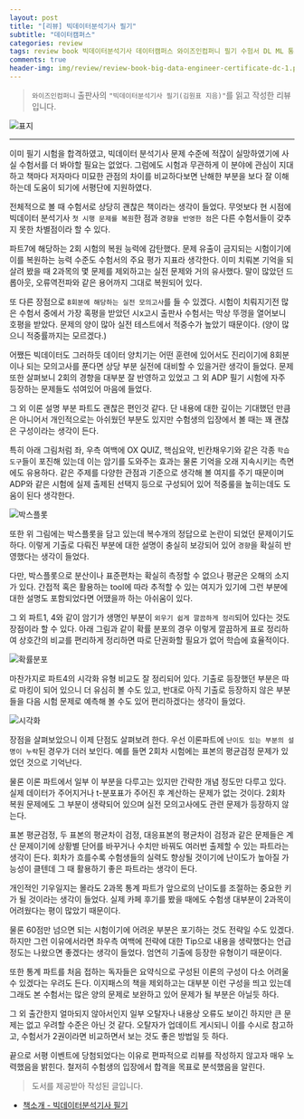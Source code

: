 ```yaml
---  
layout: post  
title: "[리뷰] 빅데이터분석기사 필기"  
subtitle: "데이터캠퍼스"  
categories: review  
tags: review book 빅데이터분석기사 데이터캠퍼스 와이즈인컴퍼니 필기 수험서 DL ML 통계 분석  모의고사  
comments: true  
header-img: img/review/review-book-big-data-engineer-certificate-dc-1.png
---  
```

  
> `와이즈인컴퍼니` 출판사의 `"빅데이터분석기사 필기(김원표 지음)"`를 읽고 작성한 리뷰입니다.  

![표지](https://theorydb.github.io/assets/img/review/review-book-big-data-engineer-certificate-dc-1.png)  

---

이미 필기 시험을 합격하였고, 빅데이터 분석기사 문제 수준에 적잖이 실망하였기에 사실 수험서를 더 봐야할 필요는 없었다. 그럼에도 시험과 무관하게 이 분야에 관심이 지대하고 책마다 저자마다 미묘한 관점의 차이를 비교하다보면 난해한 부분을 보다 잘 이해하는데 도움이 되기에 서평단에 지원하였다. 

전체적으로 볼 때 수험서로 상당히 괜찮은 책이라는 생각이 들었다. 무엇보다 현 시점에 빅데이터 분석기사 `첫 시행 문제를 복원`한 점과 `경향을 반영한 점`은 다른 수험서들이 갖추지 못한 차별점이라 할 수 있다. 

파트7에 해당하는 2회 시험의 복원 능력에 감탄했다. 문제 유출이 금지되는 시험이기에 이를 복원하는 능력 수준도 수험서의 주요 평가 지표라 생각한다. 이미 치뤄본 기억을 되살려 봤을 때 2과목의 몇 문제를 제외하고는 실전 문제와 거의 유사했다. 말이 많았던 드롭아웃, 오류역전파와 같은 용어까지 그대로 복원되어 있다.

또 다른 장점으로 `8회분에 해당하는 실전 모의고사`를 들 수 있겠다. 시험이 치뤄지기전 많은 수험서 중에서 가장 혹평을 받았던 시x고시 출판사 수험서는 막상 뚜껑을 열어보니 호평을 받았다. 문제의 양이 많아 실전 테스트에서 적중수가 높았기 때문이다. (양이 많으니 적중률까지는 모르겠다.) 

어쨌든 빅데이터도 그러하듯 데이터 양치기는 어떤 훈련에 있어서도 진리이기에 8회분이나 되는 모의고사를 푼다면 상당 부분 실전에 대비할 수 있을거란 생각이 들었다. 문제 또한 살펴보니 2회의 경향을 대부분 잘 반영하고 있었고 그 외 ADP 필기 시험에 자주 등장하는 문제들도 섞여있어 마음에 들었다. 

그 외 이론 설명 부분 파트도 괜찮은 편인것 같다. 단 내용에 대한 깊이는 기대했던 만큼은 아니어서 개인적으로는 아쉬웠던 부분도 있지만 수험생의 입장에서 볼 때는 꽤 괜찮은 구성이라는 생각이 든다. 

특히 아래 그림처럼 좌, 우측 여백에 OX QUIZ, 핵심요약, 빈칸채우기와 같은 각종 `학습도구`들이 포진해 있는데 이는 암기를 도와주는 효과는 물론 기억을 오래 지속시키는 측면에도 유용하다. 같은 주제를 다양한 관점과 기준으로 생각해 볼 여지를 주기 때문이며 ADP와 같은 시험에 실제 출제된 선택지 등으로 구성되어 있어 적중룰을 높히는데도 도움이 된다 생각한다.

![박스플롯](https://theorydb.github.io/assets/img/review/review-book-big-data-engineer-certificate-yms-2.png)  

또한 위 그림에는 박스플롯을 담고 있는데 복수개의 정답으로 논란이 되었던 문제이기도 하다. 이렇게 기출로 다뤄진 부분에 대한 설명이 충실히 보강되어 있어 `경향`을 확실히 반영했다는 생각이 들었다. 

다만, 박스플롯으로 분산이나 표준편차는 확실히 측정할 수 없으나 평균은 오해의 소지가 있다. 간접적 혹은 활용하는 tool에 따라 추적할 수 있는 여지가 있기에 그런 부분에 대한 설명도 포함되었다면 어땠을까 하는 아쉬움이 있다. 

그 외 파트1, 4와 같이 암기가 생명인 부분이 `외우기 쉽게 깔끔하게 정리`되어 있다는 것도 장점이라 할 수 있다. 아래 그림과 같이 확률 분포의 경우 이렇게 깔끔하게 표로 정리하여 상호간의 비교를 편리하게 정리하면 따로 단권화할 필요가 없어 학습에 효율적이다.

![확률분포](https://theorydb.github.io/assets/img/review/review-book-big-data-engineer-certificate-yms-3.png)  

마찬가지로 파트4의 시각화 유형 비교도 잘 정리되어 있다. 기출로 등장했던 부분은 따로 마킹이 되어 있으니 더 유심히 볼 수도 있고, 반대로 아직 기출로 등장하지 않은 부분들을 다음 시험 문제로 예측해 볼 수도 있어 편리하겠다는 생각이 들었다. 

![시각화](https://theorydb.github.io/assets/img/review/review-book-big-data-engineer-certificate-yms-4.png)  

장점을 살펴보았으니 이제 단점도 살펴보려 한다. 우선 이론파트에 `난이도 있는 부분의 설명이 누락`된 경우가 더러 보인다. 예를 들면 2회차 시험에는 표본의 평균검정 문제가 있었던 것으로 기억난다. 

물론 이론 파트에서 일부 이 부분을 다루고는 있지만 간략한 개념 정도만 다루고 있다. 실제 데이터가 주어지거나 t-분포표가 주어진 후 계산하는 문제가 없는 것이다. 2회차 복원 문제에도 그 부분이 생략되어 있으며 실전 모의고사에도 관련 문제가 등장하지 않는다. 

표본 평균검정, 두 표본의 평균차이 검정, 대응표본의 평균차이 검정과 같은 문제들은 계산 문제이기에 상황별 단어를 바꾸거나 수치만 바꿔도 여러번 출제할 수 있는 파트라는 생각이 든다. 회차가 흐를수록 수험생들의 실력도 향상될 것이기에 난이도가 높아질 가능성이 클텐데 그 때 활용하기 좋은 파트라는 생각이 든다. 

개인적인 기우일지는 몰라도 2과목 통계 파트가 앞으로의 난이도를 조절하는 중요한 키가 될 것이라는 생각이 들었다. 실제 카페 후기를 봤을 때에도 수험생 대부분이 2과목이 어려웠다는 평이 많았기 때문이다. 

물론 60점만 넘으면 되는 시험이기에 어려운 부분은 포기하는 것도 전략일 수도 있겠다. 하지만 그런 이유에서라면 좌우측 여백에 전략에 대한 Tip으로 내용을 생략했다는 언급 정도는 나왔으면 좋겠다는 생각이 들었다. 엄연히 기출에 등장한 유형이기 때문이다.

또한 통계 파트를 처음 접하는 독자들은 요약식으로 구성된 이론의 구성이 다소 어려울 수 있겠다는 우려도 든다. 이지패스의 책을 제외하고는 대부분 이런 구성을 띄고 있는데 그래도 본 수험서는 많은 양의 문제로 보완하고 있어 문제가 될 부분은 아닐듯 하다.

그 외 출간한지 얼마되지 않아서인지 일부 오탈자나 내용상 오류도 보이긴 하지만 큰 문제는 없고 우려할 수준은 아닌 것 같다. 오탈자가 업데이트 게시되니 이를 수시로 참고하고, 수험서가 2권이라면 비교하면서 보는 것도 좋은 방법일 듯 하다.

끝으로 서평 이벤트에 당첨되었다는 이유로 편파적으로 리뷰를 작성하지 않고자 매우 노력했음을 밝힌다. 철저히 수험생의 입장에서 합격을 목표로 분석했음을 알린다. 

> 도서를 제공받아 작성된 글입니다.

* [책소개 - 빅데이터분석기사 필기](http://www.kyobobook.co.kr/product/detailViewKor.laf?ejkGb=KOR&mallGb=KOR&barcode=9791189507459&orderClick=LAG&Kc=)

